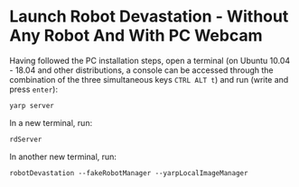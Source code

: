# Launch Robot Devastation - Without Any Robot And With PC Webcam

Having followed the PC installation steps, open a terminal (on Ubuntu 10.04 - 18.04 and other distributions, a console can be accessed through the combination of the three simultaneous keys `CTRL ALT t`) and run (write and press `enter`):

```bash
yarp server
```

In a new terminal, run:

```bash
rdServer
```

In another new terminal, run:

```bash
robotDevastation --fakeRobotManager --yarpLocalImageManager
```
